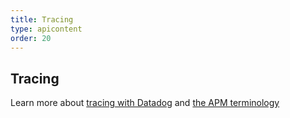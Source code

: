 ```yaml
---
title: Tracing
type: apicontent
order: 20
---
```


## Tracing
Learn more about [tracing with Datadog](/tracing) and [the APM terminology](/tracing/terminology)